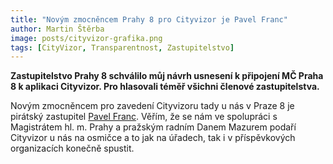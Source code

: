 ```yaml
---
title: "Novým zmocněncem Prahy 8 pro Cityvizor je Pavel Franc"
author: Martin Štěrba
image: posts/cityvizor-grafika.png
tags: [CityVizor, Transparentnost, Zastupitelstvo]
---
```


**Zastupitelstvo Prahy 8 schválilo můj návrh usnesení k připojení MČ Praha 8 k aplikaci Cityvizor. Pro hlasovali téměř všichni členové zastupitelstva.**

Novým zmocněncem pro zavedení Cityvizoru tady u nás v Praze 8 je pirátský zastupitel [Pavel Franc](http://praha8.pirati.cz/lide/pavel-franc.html). Věřím, že se nám ve spolupráci s Magistrátem hl. m. Prahy a pražským radním Danem Mazurem podaří Cityvizor u nás na osmičce a to jak na úřadech, tak i v příspěvkových organizacích konečně spustit.